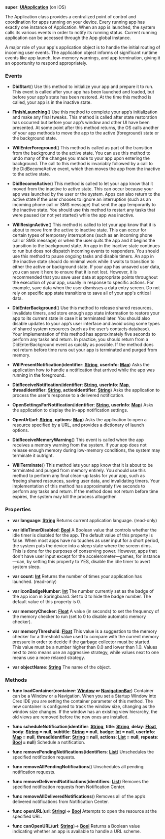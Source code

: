 **super**: **[UIApplication](UIApplication.md)** (on iOS)

The Application class provides a centralized point of control and coordination for apps running on your device. Every running app has exactly one instance of Application. When an app is launched, the system calls its various events in order to notify its running status. Current running application can be accessed through the App global instance.

A major role of your app's application object is to handle the initial routing of incoming user events. The application object informs of significant runtime events like app launch, low-memory warnings, and app termination, giving it an opportunity to respond appropriately.

### Events

* **DidStart**()
Use this method to initialize your app and prepare it to run. This event is called after your app has been launched and loaded, but before your app’s state has been restored. At the time this method is called, your app is in the inactive state.

* **FinishLaunching**()
Use this method to complete your app’s initialization and make any final tweaks. This method is called after state restoration has occurred but before your app’s window and other UI have been presented. At some point after this method returns, the OS calls another of your app methods to move the app to the active (foreground) state or the background state.

* **WillEnterForeground**()
This method is called as part of the transition from the background to the active state. You can use this method to undo many of the changes you made to your app upon entering the background. The call to this method is invariably followed by a call to the DidBecomeActive event, which then moves the app from the inactive to the active state.

* **DidBecomeActive**()
This method is called to let your app know that it moved from the inactive to active state. This can occur because your app was launched by the user or the system. Apps can also return to the active state if the user chooses to ignore an interruption (such as an incoming phone call or SMS message) that sent the app temporarily to the inactive state. You should use this method to restart any tasks that were paused (or not yet started) while the app was inactive.

* **WillResignActive**()
This method is called to let your app know that it is about to move from the active to inactive state. This can occur for certain types of temporary interruptions (such as an incoming phone call or SMS message) or when the user quits the app and it begins the transition to the background state. An app in the inactive state continues to run but does not dispatch incoming events to responders. You should use this method to pause ongoing tasks and disable timers. An app in the inactive state should do minimal work while it waits to transition to either the active or background state. If your app has unsaved user data, you can save it here to ensure that it is not lost. However, it is recommended that you save user data at appropriate points throughout the execution of your app, usually in response to specific actions. For example, save data when the user dismisses a data entry screen. Do not rely on specific app state transitions to save all of your app's critical data.

* **DidEnterBackground**()
Use this method to release shared resources, invalidate timers, and store enough app state information to restore your app to its current state in case it is terminated later. You should also disable updates to your app’s user interface and avoid using some types of shared system resources (such as the user’s contacts database).  Your implementation of this method has approximately five seconds to perform any tasks and return.  In practice, you should return from a DidEnterBackground event as quickly as possible. If the method does not return before time runs out your app is terminated and purged from memory.

* **WillPresentNotification**(**identifier**: **[String](../gravity/string.md)**, **userInfo**: **[Map](../gravity/map.md)**)
Asks the application how to handle a notification that arrived while the app was running in the foreground.

* **DidReceiveNotification**(**identifier**: **[String](../gravity/string.md)**, **userInfo**: **[Map](../gravity/map.md)**, **threadIdentifier**: **[String](../gravity/string.md)**, **actionIdentifier**: **[String](../gravity/string.md)**)
Asks the application to process the user's response to a delivered notification.

* **OpenSettingsForNotification**(**identifier**: **[String](../gravity/string.md)**, **userInfo**: **[Map](../gravity/map.md)**)
Asks the application to display the in-app notification settings.

* **OpenUrl**(**url**: **[String](../gravity/string.md)**, **options**: **[Map](../gravity/map.md)**)
Asks the application to open a resource specified by a URL, and provides a dictionary of launch options.

* **DidReceiveMemoryWarning**()
This event is called when the app receives a memory warning from the system. If your app does not release enough memory during low-memory conditions, the system may terminate it outright.

* **WillTerminate**()
This method lets your app know that it is about to be terminated and purged from memory entirely. You should use this method to perform any final clean-up tasks for your app, such as freeing shared resources, saving user data, and invalidating timers. Your implementation of this method has approximately five seconds to perform any tasks and return. If the method does not return before time expires, the system may kill the process altogether.



### Properties

* **var** **language**: **[String](../gravity/string.md)**
Returns current application language. \(read-only\)

* **var** **idleTimerDisabled**: **[Bool](../gravity/bool.md)**
A Boolean value that controls whether the idle timer is disabled for the app. The default value of this property is false. When most apps have no touches as user input for a short period, the system puts the device into a sleep state where the screen dims. This is done for the purposes of conserving power. However, apps that don't have user input except for the accelerometer—games, for instance—can, by setting this property to YES, disable the idle timer to avert system sleep.

* **var** **count**: **[Int](../gravity/int.md)**
Returns the number of times your application has launched. \(read-only\)

* **var** **iconBadgeNumber**: **[Int](../gravity/int.md)**
The number currently set as the badge of the app icon in Springboard. Set to 0 to hide the badge number. The default value of this property is 0.

* **var** **memoryChecker**: **[Float](../gravity/float.md)**
A value (in seconds) to set the frequency of the memory checker to run (set to 0 to disable automatic memory checker).

* **var** **memoryThreshold**: **[Float](../gravity/float.md)**
This value is a suggestion to the memory checker for a threshold value used to compare with the current memory pressure in order to decide if the garbage collector must be started. This value must be a number higher than 0.0 and lower than 1.0. Values next to zero means use an aggressive strategy, while values next to one means use a more relaxed strategy.

* **var** **objectName**: **[String](../gravity/string.md)**
The name of the object.



### Methods

* **func** **loadContainer**(**container**: **[Window](Window.md) or [NavigationBar](NavigationBar.md)**)
Container can be a Window or a Navigation. When you set a Startup Window into Creo IDE you are setting the container parameter of this method. The new container is configured to track the window size, changing as the window size changes. If the window has an existing view hierarchy, the old views are removed before the new ones are installed.

* **func** **scheduleNotification**(**identifier**: **[String](../gravity/string.md)**, **title**: **[String](../gravity/string.md)**, **delay**: **[Float](../gravity/float.md)**, **body**: **[String](../gravity/string.md) = null**, **subtitle**: **[String](../gravity/string.md) = null**, **badge**: **[Int](../gravity/int.md) = null**, **userInfo**: **[Map](../gravity/map.md) = null**, **threadIdentifier**: **[String](../gravity/string.md) = null**, **actions**: **[List](../gravity/list.md) = null**, **repeats**: **[Bool](../gravity/bool.md) = null**)
Schedule a notification.

* **func** **removePendingNotifications**(**identifiers**: **[List](../gravity/list.md)**)
Unschedules the specified notification requests.

* **func** **removeAllPendingNotifications**()
Unschedules all pending notification requests.

* **func** **removeDeliveredNotifications**(**identifiers**: **[List](../gravity/list.md)**)
Removes the specified notification requests from Notification Center.

* **func** **removeAllDeliveredNotifications**()
Removes all of the app’s delivered notifications from Notification Center.

* **func** **openURL**(**url**: **[String](../gravity/string.md)**)-> <strong>[Bool](../gravity/bool.md)</strong> 
Attempts to open the resource at the specified URL.

* **func** **canOpenURL**(**url**: **[String](../gravity/string.md)**)-> <strong>[Bool](../gravity/bool.md)</strong> 
Returns a Boolean value indicating whether an app is available to handle a URL scheme.





